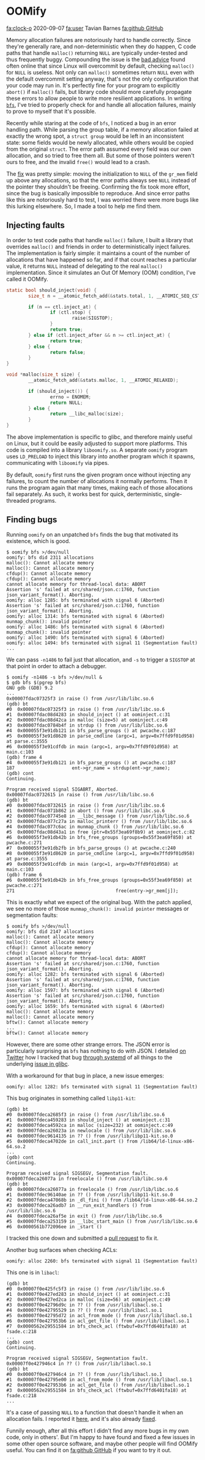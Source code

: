 # OOMify

<div class="infobar">

<fa:clock-o> 2020-09-07
<fa:user> Tavian Barnes
[<fa:github> GitHub](https://github.com/tavianator/oomify)

</div>


Memory allocation failures are notoriously hard to handle correctly.
Since they're generally rare, and non-deterministic when they do happen, C code paths that handle `malloc()` returning `NULL` are typically under-tested and thus frequently buggy.
Compounding the issue is the [bad advice] found often online that since Linux will overcommit by default, checking `malloc()` for `NULL` is useless.
Not only can `malloc()` sometimes return `NULL` even with the default overcommit setting anyway, that's not the only configuration that your code may run in.
It's perfectly fine for your program to explicitly `abort()` if `malloc()` fails, but library code should more carefully propagate these errors to allow people to write more resilient applications.
In writing [`bfs`], I've tried to properly check for and handle all allocation failures, mainly to prove to myself that it's possible.

[bad advice]: https://news.ycombinator.com/item?id=10923987
[`bfs`]: ../projects/bfs.md

Recently while staring at the code of `bfs`, I noticed a bug in an error handling path.
While parsing the group table, if a memory allocation failed at exactly the wrong spot, a `struct group` would be left in an inconsistent state: some fields would be newly allocated, while others would be copied from the original `struct`.
The error path assumed every field was our own allocation, and so tried to free them all.
But some of those pointers weren't ours to free, and the invalid `free()` would lead to a crash.

The [fix] was pretty simple: moving the initialization to `NULL` of the `gr_mem` field up above any allocations, so that the error paths always see `NULL` instead of the pointer they shouldn't be freeing.
Confirming the fix took more effort, since the bug is basically impossible to reproduce.
And since error paths like this are notoriously hard to test, I was worried there were more bugs like this lurking elsewhere.
So, I made a tool to help me find them.

[fix]: https://github.com/tavianator/bfs/commit/72cfcb1fa636017611ce0aeddbe2970003a01cfa


## Injecting faults

In order to test code paths that handle `malloc()` failure, I built a library that overrides `malloc()` and friends
in order to deterministically inject failures.
The implementation is fairly simple: it maintains a count of the number of allocations that have happened so far, and if that count reaches a particular value, it returns `NULL` instead of delegating to the real `malloc()` implementation.
Since it simulates an Out Of Memory (OOM) condition, I've called it OOMify.

```c
static bool should_inject(void) {
        size_t n = __atomic_fetch_add(&stats.total, 1, __ATOMIC_SEQ_CST);

        if (n == ctl.inject_at) {
                if (ctl.stop) {
                        raise(SIGSTOP);
                }
                return true;
        } else if (ctl.inject_after && n >= ctl.inject_at) {
                return true;
        } else {
                return false;
        }
}

void *malloc(size_t size) {
        __atomic_fetch_add(&stats.malloc, 1, __ATOMIC_RELAXED);

        if (should_inject()) {
                errno = ENOMEM;
                return NULL;
        } else {
                return __libc_malloc(size);
        }
}
```

The above implementation is specific to glibc, and therefore mainly useful on Linux, but it could be easily adjusted to support more platforms.
This code is compiled into a library `liboomify.so`.
A separate `oomify` program uses `LD_PRELOAD` to inject this library into another program which it spawns, communicating with `liboomify` via pipes.

By default, `oomify` first runs the given program once without injecting any failures, to count the number of allocations it normally performs.
Then it runs the program again that many times, making each of those allocations fail separately.
As such, it works best for quick, derterministic, single-threaded programs.


## Finding bugs

Running `oomify` on an unpatched `bfs` finds the bug that motivated its existence, which is good.

```
$ oomify bfs >/dev/null
oomify: bfs did 2311 allocations
malloc(): Cannot allocate memory
malloc(): Cannot allocate memory
cfdup(): Cannot allocate memory
cfdup(): Cannot allocate memory
cannot allocate memory for thread-local data: ABORT
Assertion 's' failed at src/shared/json.c:1760, function json_variant_format(). Aborting.
oomify: alloc 1285: bfs terminated with signal 6 (Aborted)
Assertion 's' failed at src/shared/json.c:1760, function json_variant_format(). Aborting.
oomify: alloc 1314: bfs terminated with signal 6 (Aborted)
munmap_chunk(): invalid pointer
oomify: alloc 1486: bfs terminated with signal 6 (Aborted)
munmap_chunk(): invalid pointer
oomify: alloc 1490: bfs terminated with signal 6 (Aborted)
oomify: alloc 1494: bfs terminated with signal 11 (Segmentation fault)
...
```

We can pass `-n1486` to fail just that allocation, and `-s` to trigger a `SIGSTOP` at that point in order to attach a debugger.

```
$ oomify -n1486 -s bfs >/dev/null &
$ gdb bfs $(pgrep bfs)
GNU gdb (GDB) 9.2
...
0x00007fdac07325f3 in raise () from /usr/lib/libc.so.6
(gdb) bt
#0  0x00007fdac07325f3 in raise () from /usr/lib/libc.so.6
#1  0x00007fdac08d4283 in should_inject () at oominject.c:31
#2  0x00007fdac08d42ca in malloc (size=5) at oominject.c:49
#3  0x00007fdac0784b4f in strdup () from /usr/lib/libc.so.6
#4  0x000055f3e91db121 in bfs_parse_groups () at pwcache.c:187
#5  0x000055f3e91d8620 in parse_cmdline (argc=1, argv=0x7ffd9f01d958) at parse.c:3555
#6  0x000055f3e91cdfdb in main (argc=1, argv=0x7ffd9f01d958) at main.c:103
(gdb) frame 4
#4  0x000055f3e91db121 in bfs_parse_groups () at pwcache.c:187
187                     ent->gr_name = strdup(ent->gr_name);
(gdb) cont
Continuing.

Program received signal SIGABRT, Aborted.
0x00007fdac0732615 in raise () from /usr/lib/libc.so.6
(gdb) bt
#0  0x00007fdac0732615 in raise () from /usr/lib/libc.so.6
#1  0x00007fdac071b862 in abort () from /usr/lib/libc.so.6
#2  0x00007fdac07745e8 in __libc_message () from /usr/lib/libc.so.6
#3  0x00007fdac077c27a in malloc_printerr () from /usr/lib/libc.so.6
#4  0x00007fdac077c6ac in munmap_chunk () from /usr/lib/libc.so.6
#5  0x00007fdac08d43a1 in free (ptr=0x55f3ea69f8b9) at oominject.c:82
#6  0x000055f3e91db42b in bfs_free_groups (groups=0x55f3ea69f850) at pwcache.c:271
#7  0x000055f3e91db2fb in bfs_parse_groups () at pwcache.c:240
#8  0x000055f3e91d8620 in parse_cmdline (argc=1, argv=0x7ffd9f01d958) at parse.c:3555
#9  0x000055f3e91cdfdb in main (argc=1, argv=0x7ffd9f01d958) at main.c:103
(gdb) frame 6
#6  0x000055f3e91db42b in bfs_free_groups (groups=0x55f3ea69f850) at pwcache.c:271
271                                     free(entry->gr_mem[j]);
```

This is exactly what we expect of the original bug.
With the patch applied, we see no more of those `munmap_chunk(): invalid pointer` messages or segmentation faults:

```
$ oomify bfs >/dev/null
oomify: bfs did 2147 allocations
malloc(): Cannot allocate memory
malloc(): Cannot allocate memory
cfdup(): Cannot allocate memory
cfdup(): Cannot allocate memory
cannot allocate memory for thread-local data: ABORT
Assertion 's' failed at src/shared/json.c:1760, function json_variant_format(). Aborting.
oomify: alloc 1282: bfs terminated with signal 6 (Aborted)
Assertion 's' failed at src/shared/json.c:1760, function json_variant_format(). Aborting.
oomify: alloc 1597: bfs terminated with signal 6 (Aborted)
Assertion 's' failed at src/shared/json.c:1760, function json_variant_format(). Aborting.
oomify: alloc 1659: bfs terminated with signal 6 (Aborted)
malloc(): Cannot allocate memory
malloc(): Cannot allocate memory
bftw(): Cannot allocate memory
...
bftw(): Cannot allocate memory
```

However, there are some other strange errors.
The JSON error is particularly surprising as `bfs` has nothing to do with JSON.
I detailed [on Twitter] how I tracked that bug [through systemd] of all things to the underlying [issue in glibc].

[on Twitter]: https://twitter.com/tavianator/status/1301617887094992896
[through systemd]: https://github.com/systemd/systemd/blob/v246/src/shared/json.c#L1760
[issue in glibc]: https://sourceware.org/bugzilla/show_bug.cgi?id=26573

With a workaround for that bug in place, a new issue emerges:

```
oomify: alloc 1282: bfs terminated with signal 11 (Segmentation fault)
```

This bug originates in something called `libp11-kit`:

```
(gdb) bt
#0  0x00007fdeca2685f3 in raise () from /usr/lib/libc.so.6
#1  0x00007fdeca459283 in should_inject () at oominject.c:31
#2  0x00007fdeca4592ca in malloc (size=232) at oominject.c:49
#3  0x00007fdeca26023a in newlocale () from /usr/lib/libc.so.6
#4  0x00007fdec9614135 in ?? () from /usr/lib/libp11-kit.so.0
#5  0x00007fdeca4702de in call_init.part () from /lib64/ld-linux-x86-64.so.2
...
(gdb) cont
Continuing.

Program received signal SIGSEGV, Segmentation fault.
0x00007fdeca26077a in freelocale () from /usr/lib/libc.so.6
(gdb) bt
#0  0x00007fdeca26077a in freelocale () from /usr/lib/libc.so.6
#1  0x00007fdec96140ae in ?? () from /usr/lib/libp11-kit.so.0
#2  0x00007fdeca47068b in _dl_fini () from /lib64/ld-linux-x86-64.so.2
#3  0x00007fdeca26adb7 in __run_exit_handlers () from /usr/lib/libc.so.6
#4  0x00007fdeca26af5e in exit () from /usr/lib/libc.so.6
#5  0x00007fdeca253159 in __libc_start_main () from /usr/lib/libc.so.6
#6  0x0000561b772096ee in _start ()
```

I tracked this one down and submitted a [pull request] to fix it.

[pull request]: https://github.com/p11-glue/p11-kit/pull/321

Another bug surfaces when checking ACLs:

```
oomify: alloc 2260: bfs terminated with signal 11 (Segmentation fault)
```

This one is in `libacl`:

```
(gdb) bt
#0  0x00007f0e425fc5f3 in raise () from /usr/lib/libc.so.6
#1  0x00007f0e427ed283 in should_inject () at oominject.c:31
#2  0x00007f0e427ed2ca in malloc (size=56) at oominject.c:49
#3  0x00007f0e42796d9c in ?? () from /usr/lib/libacl.so.1
#4  0x00007f0e42795529 in ?? () from /usr/lib/libacl.so.1
#5  0x00007f0e42795d72 in acl_from_mode () from /usr/lib/libacl.so.1
#6  0x00007f0e427953b6 in acl_get_file () from /usr/lib/libacl.so.1
#7  0x0000562e29551584 in bfs_check_acl (ftwbuf=0x7ffd6401fa18) at fsade.c:218
...
(gdb) cont
Continuing.

Program received signal SIGSEGV, Segmentation fault.
0x00007f0e427946c4 in ?? () from /usr/lib/libacl.so.1
(gdb) bt
#0  0x00007f0e427946c4 in ?? () from /usr/lib/libacl.so.1
#1  0x00007f0e42795e00 in acl_from_mode () from /usr/lib/libacl.so.1
#2  0x00007f0e427953b6 in acl_get_file () from /usr/lib/libacl.so.1
#3  0x0000562e29551584 in bfs_check_acl (ftwbuf=0x7ffd6401fa18) at fsade.c:218
...
```

It's a case of passing `NULL` to a function that doesn't handle it when an allocation fails.
I reported it [here], and it's also already [fixed].

[here]: https://savannah.nongnu.org/bugs/index.php?59061
[fixed]: https://git.savannah.nongnu.org/cgit/acl.git/commit/?id=40c190dc1f6630054d7d2f850a0b9fb10c7bbcb1

Funnily enough, after all this effort I didn't find any more bugs in my own code, only in others'.
But I'm happy to have found and fixed a few issues in some other open source software, and maybe other people will find OOMify useful.
You can find it on [<fa:github> GitHub](https://github.com/tavianator/oomify) if you want to try it out.
